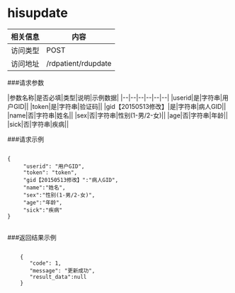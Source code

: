 # hisupdate
|相关信息|内容|
|--|--|
|访问类型|POST|
|访问地址|/rdpatient/rdupdate|

###请求参数

|参数名称|是否必填|类型|说明|示例数据|
|--|--|--|--|--|--|
|userid|是|字符串|用户GID||
|token|是|字符串|验证码||
|gid【20150513修改】|是|字符串|病人GID||
|name|否|字符串|姓名||
|sex|否|字符串|性别(1-男/2-女)||
|age|否|字符串|年龄||
|sick|否|字符串|疾病||

###请求示例
<pre>
<code>
{
     "userid": "用户GID",
     "token": "token",
     "gid【20150513修改】":"病人GID",
     "name":"姓名",
     "sex":"性别(1-男/2-女)",
     "age":"年龄",
     "sick":"疾病"
}
</code>
</pre>

###返回结果示例

<pre>
<code>
    {
       "code": 1,
       "message": "更新成功",
       "result_data":null
    }



</code>
</pre>
